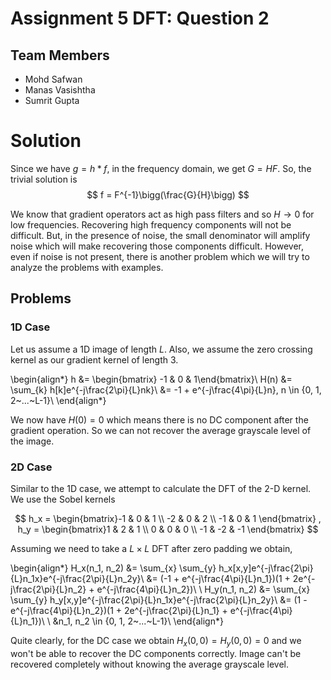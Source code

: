 # Assignment 5 DFT: Question 2

## Team Members
- Mohd Safwan
- Manas Vasishtha
- Sumrit Gupta

# Solution

Since we have $g=h*f$, in the frequency domain, we get $G=HF$. So, the trivial solution is
$$ f = F^{-1}\bigg(\frac{G}{H}\bigg) $$

We know that gradient operators act as high pass filters and so $H \rightarrow 0$ for low frequencies. Recovering high frequency components will not be difficult. But, in the presence of noise, the small denominator will amplify noise which will make recovering those components difficult. However, even if noise is not present, there is another problem which we will try to analyze the problems with examples.

## Problems
### 1D Case
Let us assume a 1D image of length $L$. Also, we assume the zero crossing kernel as our gradient kernel of length $3$.

\begin{align*}
h &= \begin{bmatrix} -1 & 0 & 1\end{bmatrix}\\
H(n) &= \sum_{k} h[k]e^{-j\frac{2\pi}{L}nk}\\
&= -1 + e^{-j\frac{4\pi}{L}n}, n \in \{0, 1, 2~...~L-1\}\\
\end{align*}

We now have $H(0)=0$ which means there is no DC component after the gradient operation. So we can not recover the average grayscale level of the image.

### 2D Case
Similar to the 1D case, we attempt to calculate the DFT of the 2-D kernel. We use the Sobel kernels 

$$
h_x = \begin{bmatrix}-1 & 0 & 1 \\ -2 & 0 & 2 \\ -1 & 0 & 1 \end{bmatrix}
,
h_y = \begin{bmatrix}1 & 2 & 1 \\ 0 & 0 & 0 \\ -1 & -2 & -1 \end{bmatrix}
$$

Assuming we need to take a $L \times L$ DFT after zero padding we obtain,

\begin{align*}
H_x(n_1, n_2) &= \sum_{x} \sum_{y} h_x[x,y]e^{-j\frac{2\pi}{L}n_1x}e^{-j\frac{2\pi}{L}n_2y}\\
&= (-1 + e^{-j\frac{4\pi}{L}n_1})(1 + 2e^{-j\frac{2\pi}{L}n_2} + e^{-j\frac{4\pi}{L}n_2})\\
\\
H_y(n_1, n_2) &= \sum_{x} \sum_{y} h_y[x,y]e^{-j\frac{2\pi}{L}n_1x}e^{-j\frac{2\pi}{L}n_2y}\\
&= (1 - e^{-j\frac{4\pi}{L}n_2})(1 + 2e^{-j\frac{2\pi}{L}n_1} + e^{-j\frac{4\pi}{L}n_1})\\
\\
&n_1, n_2 \in \{0, 1, 2~...~L-1\}\\
\end{align*}

Quite clearly, for the DC case we obtain $H_x(0,0) = H_y(0,0) = 0$ and we won't be able to recover the DC components correctly. Image can't be recovered completely without knowing the average grayscale level.
